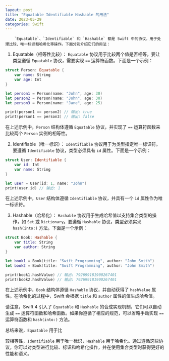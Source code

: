 ```yaml
---
layout: post
title: "Equatable Identifiable Hashable 的用法"
date: 2023-05-29
categories: Swift
---
```

        `Equatable`、`Identifiable` 和 `Hashable` 都是 Swift 中的协议，用于处理比较、唯一标识和哈希化等操作。下面分别介绍它们的用法：

1. Equatable（相等性比较）：
`Equatable` 协议用于比较两个值是否相等。要让类型遵循 `Equatable` 协议，需要实现 `==` 运算符函数。下面是一个示例：

```swift
struct Person: Equatable {
    var name: String
    var age: Int
}

let person1 = Person(name: "John", age: 30)
let person2 = Person(name: "John", age: 30)
let person3 = Person(name: "Jane", age: 25)

print(person1 == person2) // 输出: true
print(person1 == person3) // 输出: false
```

在上述示例中，`Person` 结构体遵循 `Equatable` 协议，并实现了 `==` 运算符函数来比较两个 `Person` 实例的相等性。

2. Identifiable（唯一标识）：
`Identifiable` 协议用于为类型指定唯一标识符。要遵循 `Identifiable` 协议，类型必须具有 `id` 属性。下面是一个示例：

```swift
struct User: Identifiable {
    var id: Int
    var name: String
}

let user = User(id: 1, name: "John")
print(user.id) // 输出: 1
```

在上述示例中，`User` 结构体遵循 `Identifiable` 协议，并具有一个 `id` 属性作为唯一标识符。

3. Hashable（哈希化）：
`Hashable` 协议用于生成哈希值以支持集合类型的操作，如 `Set` 或 `Dictionary`。要遵循 `Hashable` 协议，类型必须实现 `hash(into:)` 方法。下面是一个示例：

```swift
struct Book: Hashable {
    var title: String
    var author: String
}

let book1 = Book(title: "Swift Programming", author: "John Smith")
let book2 = Book(title: "Swift Programming", author: "John Smith")

print(book1.hashValue) // 输出: 792699181900267401
print(book2.hashValue) // 输出: 792699181900267401
```

在上述示例中，`Book` 结构体遵循 `Hashable` 协议，并自动获得了 `hashValue` 属性。在哈希化的过程中，Swift 会根据 `title` 和 `author` 属性的值生成哈希值。

请注意，Swift 4 引入了 `Equatable` 和 `Hashable` 的合成实现机制，它们可以自动生成 `==` 运算符函数和哈希函数。如果你遵循了相应的规范，可以省略手动实现 `==` 运算符函数和 `hash(into:)` 方法。

总结来说，`Equatable` 用于比

较相等性，`Identifiable` 用于唯一标识，`Hashable` 用于哈希化。通过遵循这些协议，你可以对类型进行比较、标识和哈希化操作，并在使用集合类型时获得更好的性能和语义。